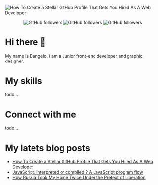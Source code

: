 ![How To Create a Stellar GitHub Profile That Gets You Hired As A Web Developer](https://res.cloudinary.com/sapper-heroku-test/image/upload/v1647894169/test/gh-reame-header_wwagww.png)

<div align="center">

![GitHub followers](https://img.shields.io/github/followers/dangelomedinag?logo=github)
![GitHub followers](https://img.shields.io/github/followers/dangelomedinag?logo=github)
![GitHub followers](https://img.shields.io/github/followers/dangelomedinag?logo=github)

</div>

# Hi there 👋

My name is Dangelo, i am a Junior front-end developer and graphic designer.

# My skills

todo...

# Connect with me

todo...

# My latets blog posts

- [How To Create a Stellar GitHub Profile That Gets You Hired As A Web Developer](https://javascript.plainenglish.io/how-to-create-a-stellar-github-profile-that-gets-you-hired-as-a-web-developer-bf2264c7a48a)
- [JavaScript, interpreted or compiled ? A JavaScript program flow](https://javascript.plainenglish.io/how-to-create-a-stellar-github-profile-that-gets-you-hired-as-a-web-developer-bf2264c7a48a)
- [How Russia Took My Home Twice Under the Pretext of Liberation](https://javascript.plainenglish.io/how-to-create-a-stellar-github-profile-that-gets-you-hired-as-a-web-developer-bf2264c7a48a)
